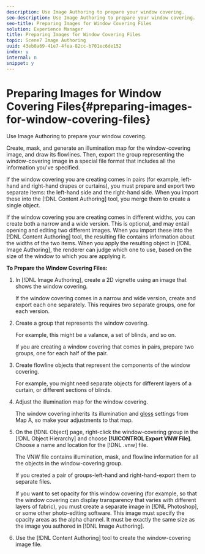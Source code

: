 ```yaml
---
description: Use Image Authoring to prepare your window covering.
seo-description: Use Image Authoring to prepare your window covering.
seo-title: Preparing Images for Window Covering Files
solution: Experience Manager
title: Preparing Images for Window Covering Files
topic: Scene7 Image Authoring
uuid: 43eb0a69-41e7-4fea-82cc-b701ec6de152
index: y
internal: n
snippet: y
---
```


# Preparing Images for Window Covering Files{#preparing-images-for-window-covering-files}

Use Image Authoring to prepare your window covering.

Create, mask, and generate an illumination map for the window-covering image, and draw its flowlines. Then, export the group representing the window-covering image in a special file format that includes all the information you've specified.

If the window covering you are creating comes in pairs (for example, left-hand and right-hand drapes or curtains), you must prepare and export two separate items: the left-hand side and the right-hand side. When you import these into the [!DNL Content Authoring] tool, you merge them to create a single object.

If the window covering you are creating comes in different widths, you can create both a narrow and a wide version. This is optional, and may entail opening and editing two different images. When you import these into the [!DNL Content Authoring] tool, the resulting file contains information about the widths of the two items. When you apply the resulting object in [!DNL Image Authoring], the renderer can judge which one to use, based on the size of the window to which you are applying it.

**To Prepare the Window Covering Files:** 

1. In [!DNL Image Authoring], create a 2D vignette using an image that shows the window covering.

   If the window covering comes in a narrow and wide version, create and export each one separately. This requires two separate groups, one for each version.
1. Create a group that represents the window covering.

   For example, this might be a valance, a set of blinds, and so on.

   If you are creating a window covering that comes in pairs, prepare two groups, one for each half of the pair. 

1. Create flowline objects that represent the components of the window covering.

   For example, you might need separate objects for different layers of a curtain, or different sections of blinds.
1. Adjust the illumination map for the window covering.

   The window covering inherits its illumination and [gloss](../../../r-vat-glossary/c-vat-gloss.md#concept-c935eeb0b63442368231fb26b5a58f50) settings from Map A, so make your adjustments to that map. 

1. On the [!DNL Object] page, right-click the window-covering group in the [!DNL Object Hierarchy] and choose **[!UICONTROL Export VNW File]**. Choose a name and location for the [!DNL .vnw] file.

   The VNW file contains illumination, mask, and flowline information for all the objects in the window-covering group.

   If you created a pair of groups-left-hand and right-hand-export them to separate files.

   If you want to set opacity for this window covering (for example, so that the window covering can display transparency that varies with different layers of fabric), you must create a separate image in [!DNL Photoshop], or some other photo-editing software. This image must specify the opacity areas as the alpha channel. It must be exactly the same size as the image you authored in [!DNL Image Authoring]. 

1. Use the [!DNL Content Authoring] tool to create the window-covering image file.
